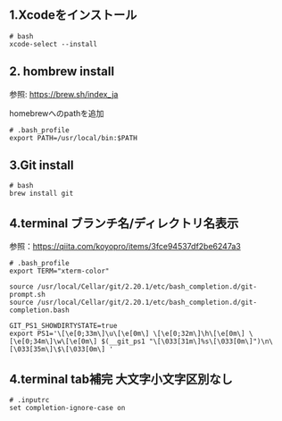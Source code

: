## 1.Xcodeをインストール
```
# bash
xcode-select --install
```

## 2. hombrew install
参照: https://brew.sh/index_ja

homebrewへのpathを追加
```
# .bash_profile
export PATH=/usr/local/bin:$PATH
```

## 3.Git install
```
# bash
brew install git
```

## 4.terminal ブランチ名/ディレクトリ名表示
参照：https://qiita.com/koyopro/items/3fce94537df2be6247a3

```
# .bash_profile
export TERM="xterm-color"

source /usr/local/Cellar/git/2.20.1/etc/bash_completion.d/git-prompt.sh
source /usr/local/Cellar/git/2.20.1/etc/bash_completion.d/git-completion.bash

GIT_PS1_SHOWDIRTYSTATE=true
export PS1='\[\e[0;33m\]\u\[\e[0m\] \[\e[0;32m\]\h\[\e[0m\] \[\e[0;34m\]\w\[\e[0m\] $(__git_ps1 "\[\033[31m\]%s\[\033[0m\]")\n\[\033[35m\]\$\[\033[0m\] '
```
## 4.terminal tab補完 大文字小文字区別なし
```
# .inputrc
set completion-ignore-case on
```
